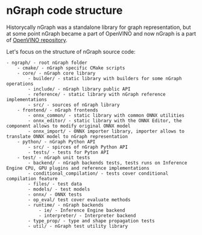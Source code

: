 # nGraph code structure

Historycally nGraph was a standalone library for graph representation, but at some point nGraph became a part of OpenVINO and now nGraph is a part of [OpenVINO repository](https://github.com/openvinotoolkit/openvino/tree/master/ngraph).

Let's focus on the structure of nGraph source code:
```
- ngraph/ - root nGraph folder
    - cmake/ - nGraph specific CMake scripts
    - core/ - nGraph core library
        - builder/ - static library with builders for some nGraph operations
        - include/ - nGraph library public API
        - reference/ - static library with nGraph reference implementations
        - src/ - sources of nGraph library
    - frontend/ - nGraph frontends
        - onnx_common/ - static library with common ONNX utilities
        - onnx_editor/ - static library with the ONNX Editor, the component allows to modify original ONNX model
        - onnx_import/ - ONNX importer library, importer allows to translate ONNX model to nGraph representation
    - python/ - nGraph Python API
        - src/ - spirces of nGraph Python API
        - tests/ - tests for Pyton API
    - test/ - nGraph unit tests
        - backend/ - nGraph backends tests, tests runs on Inference Engine CPU, GPU plugins and reference implementations
        - conditional_compilation/ - tests cover conditional compilation feature
        - files/ - test data
        - models/ - test models
        - onnx/ - ONNX tests
        - op_eval/ test cover evaluate methods
        - runtime/ - nGraph backends
            - ie/ - Inference Engine backend
            - interpreter/ - Interpreter backend
        - type_prop/ - type and shape propagation tests
        - util/ - nGraph test utility library
```
